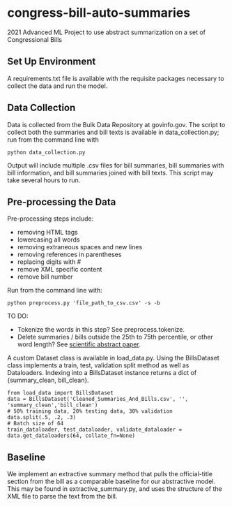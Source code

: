 # congress-bill-auto-summaries

2021 Advanced ML Project to use abstract summarization on a set of Congressional Bills

## Set Up Environment

A requirements.txt file is available with the requisite packages necessary to collect the data and run the model.

## Data Collection

Data is collected from the Bulk Data Repository at govinfo.gov. The script to collect both the summaries and bill texts is available in data_collection.py; run from the command line with

    python data_collection.py

Output will include multiple .csv files for bill summaries, bill summaries with bill information, and bill summaries joined with bill texts. This script may take several hours to run.

## Pre-processing the Data

Pre-processing steps include:

- removing HTML tags
- lowercasing all words
- removing extraneous spaces and new lines
- removing references in parentheses
- replacing digits with #
- remove XML specific content
- remove bill number

Run from the command line with:

    python preprocess.py 'file_path_to_csv.csv' -s -b

TO DO:

- Tokenize the words in this step? See preprocess.tokenize.
- Delete summaries / bills outside the 25th to 75th percentile, or other word length? See [scientific abstract paper](https://arxiv.org/pdf/1804.08875.pdf).

A custom Dataset class is available in load_data.py. Using the BillsDataset class implements a train, test, validation split method as well as Dataloaders. Indexing into a BillsDataset instance returns a dict of {summary_clean, bill_clean}.

    from load_data import BillsDataset
    data = BillsDataset('Cleaned_Summaries_And_Bills.csv', '', 'summary_clean','bill_clean')
    # 50% training data, 20% testing data, 30% validation
    data.split(.5, .2, .3)
    # Batch size of 64
    train_dataloader, test_dataloader, validate_dataloader = data.get_dataloaders(64, collate_fn=None)

## Baseline

We implement an extractive summary method that pulls the official-title section from the bill as a comparable baseline for our abstractive model. This may be found in extractive_summary.py, and uses the structure of the XML file to parse the text from the bill.
